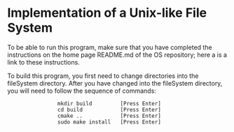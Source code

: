 # Implementation of a Unix-like File System

To be able to run this program, make sure that you have completed the instructions on the home page README.md of the OS repository; here a is a link to these instructions.

To build this program, you first need to change directories into the fileSystem directory. After you have changed into the fileSystem directory, you will need to follow the sequence of commands:

					mkdir build			[Press Enter]
					cd build			[Press Enter]
					cmake ..			[Press Enter]
					sudo make install	[Press Enter]


		
	
